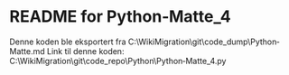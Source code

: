 # README for Python‐Matte_4
Denne koden ble eksportert fra C:\WikiMigration\git\code_dump\Python‐Matte.md
Link til denne koden: C:\WikiMigration\git\code_repo\Python\Python‐Matte_4.py

